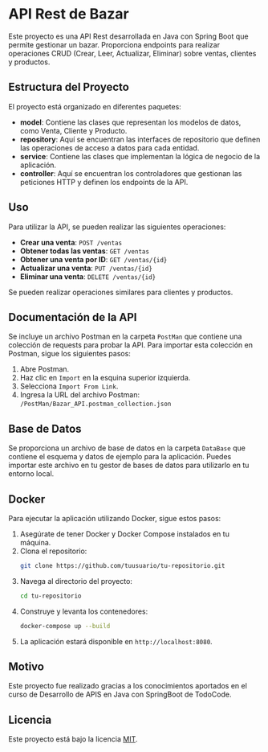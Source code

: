 # API Rest de Bazar

Este proyecto es una API Rest desarrollada en Java con Spring Boot que permite gestionar un bazar. Proporciona endpoints para realizar operaciones CRUD (Crear, Leer, Actualizar, Eliminar) sobre ventas, clientes y productos.

## Estructura del Proyecto

El proyecto está organizado en diferentes paquetes:

- **model**: Contiene las clases que representan los modelos de datos, como Venta, Cliente y Producto.
- **repository**: Aquí se encuentran las interfaces de repositorio que definen las operaciones de acceso a datos para cada entidad.
- **service**: Contiene las clases que implementan la lógica de negocio de la aplicación.
- **controller**: Aquí se encuentran los controladores que gestionan las peticiones HTTP y definen los endpoints de la API.

## Uso

Para utilizar la API, se pueden realizar las siguientes operaciones:

- **Crear una venta**: `POST /ventas`
- **Obtener todas las ventas**: `GET /ventas`
- **Obtener una venta por ID**: `GET /ventas/{id}`
- **Actualizar una venta**: `PUT /ventas/{id}`
- **Eliminar una venta**: `DELETE /ventas/{id}`

Se pueden realizar operaciones similares para clientes y productos.

## Documentación de la API

Se incluye un archivo Postman en la carpeta `PostMan` que contiene una colección de requests para probar la API. Para importar esta colección en Postman, sigue los siguientes pasos:

1. Abre Postman.
2. Haz clic en `Import` en la esquina superior izquierda.
3. Selecciona `Import From Link`.
4. Ingresa la URL del archivo Postman: `/PostMan/Bazar_API.postman_collection.json`

## Base de Datos

Se proporciona un archivo de base de datos en la carpeta `DataBase` que contiene el esquema y datos de ejemplo para la aplicación. Puedes importar este archivo en tu gestor de bases de datos para utilizarlo en tu entorno local.

## Docker

Para ejecutar la aplicación utilizando Docker, sigue estos pasos:

1. Asegúrate de tener Docker y Docker Compose instalados en tu máquina.
2. Clona el repositorio:
   ```sh
   git clone https://github.com/tuusuario/tu-repositorio.git
   ```
3. Navega al directorio del proyecto:
   ```sh
   cd tu-repositorio
   ```
4. Construye y levanta los contenedores:
   ```sh
   docker-compose up --build
   ```
5. La aplicación estará disponible en `http://localhost:8080`.

## Motivo
Este proyecto fue realizado gracias a los conocimientos aportados en el curso de Desarrollo de APIS en Java con SpringBoot de TodoCode.
## Licencia

Este proyecto está bajo la licencia [MIT](LICENSE).
